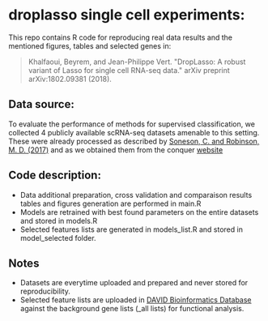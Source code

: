 # droplasso single cell experiments: 
This repo contains R code for reproducing real data results and the mentioned figures, tables and selected genes in: 
> Khalfaoui, Beyrem, and Jean-Philippe Vert. "DropLasso: A robust variant of Lasso for single cell RNA-seq data." arXiv preprint arXiv:1802.09381 (2018).


## Data source: 
To evaluate the performance of methods for supervised classification, we collected 4 publicly available scRNA-seq datasets amenable to this setting. These were already processed as described by [Soneson, C. and Robinson, M. D. (2017)](https://www.nature.com/articles/nmeth.4612)  and as we obtained them from the conquer [website](http://imlspenticton.uzh.ch:3838/conquer/)

## Code description: 
- Data additional preparation, cross validation and comparaison results tables and figures generation are performed in main.R 
- Models are retrained with best found parameters on the entire datasets and stored in models.R
- Selected features lists are generated in models_list.R  and stored in model_selected folder.


## Notes

- Datasets are everytime uploaded and prepared and never stored for reproducibility.  
- Selected feature lists are uploaded in [DAVID Bioinformatics Database](https://david.ncifcrf.gov/) against the background gene lists (\_all lists) for functional analysis.

